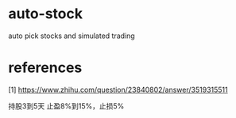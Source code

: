 # auto-stock
auto pick stocks and simulated trading

# references
[1] https://www.zhihu.com/question/23840802/answer/3519315511

持股3到5天
止盈8%到15%，止损5%